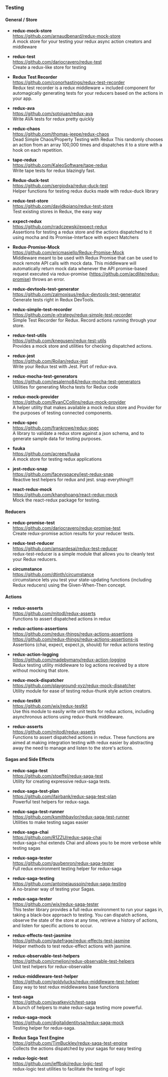 ### Testing


#### General / Store
- **redux-mock-store**  
  https://github.com/arnaudbenard/redux-mock-store  
  A mock store for your testing your redux async action creators and middleware
  
- **redux-test**  
  https://github.com/dariocravero/redux-test  
  Create a redux-like store for testing
  
- **Redux Test Recorder**  
  https://github.com/conorhastings/redux-test-recorder  
  Redux test recorder is a redux middleware + included component for automagically generating tests for your reducers based on the actions in your app.
  
- **redux-ava**  
  https://github.com/sotojuan/redux-ava  
  Write AVA tests for redux pretty quickly
  
- **redux-chaos**  
  https://github.com/thomas-jeepe/redux-chaos  
  Dead Simple Chaos/Property Testing with Redux
  This randomly chooses an action from an array 100,000 times and dispatches it to a store with a hook on each repetition.
  
- **tape-redux**  
  https://github.com/KaleoSoftware/tape-redux  
  Write tape tests for redux blazingly fast.
  
- **Redux-duck-test**  
  https://github.com/sergiodxa/redux-duck-test  
  Helper functions for testing redux ducks made with redux-duck library
  
- **redux-test-store**  
  https://github.com/davidkpiano/redux-test-store  
  Test existing stores in Redux, the easy way
  
- **expect-redux**  
  https://github.com/rradczewski/expect-redux  
  Assertions for testing a redux store and the actions dispatched to it using mocha and its Promise-Interface with expect Matchers 
  
- **Redux-Promise-Mock**  
  https://github.com/ericmasiello/Redux-Promise-Mock  
  Middleware meant to be used with Redux Promise that can be used to mock remote API calls with mock data.  This middleware will automatically return mock data whenever the API promise-based request executed via redux-promise (https://github.com/acdlite/redux-promise) throws an error.
  
- **redux-devtools-test-generator**  
  https://github.com/zalmoxisus/redux-devtools-test-generator  
  Generate tests right in Redux DevTools.
  
- **redux-simple-test-recorder**  
  https://github.com/e-xtrategy/redux-simple-test-recorder  
  Simple Test Recorder for Redux.  Record actions running through your store.
  
- **redux-test-utils**  
  https://github.com/knegusen/redux-test-utils  
  Provides a mock store and utilities for checking dispatched actions.
  
- **redux-jest**  
  https://github.com/Roilan/redux-jest  
  Write your Redux test with Jest.  Port of redux-ava.
  
- **redux-mocha-test-generators**  
  https://github.com/jesalerno84/redux-mocha-test-generators  
  Utilities for generating Mocha tests for Redux code
  
- **redux-mock-provider**  
  https://github.com/RyanCCollins/redux-mock-provider  
  A helper utility that makes available a mock redux store and Provider for the purposes of testing connected components.
  
- **redux-spec**  
  https://github.com/frankrowe/redux-spec  
  A library to validate a redux store against a json schema, and to generate sample data for testing purposes.
  
- **fuuka**  
  https://github.com/acrees/fuuka  
  A mock store for testing redux applications 
  
- **jest-redux-snap**  
  https://github.com/faceyspacey/jest-redux-snap  
  Reactive test helpers for redux and jest. snap everything!!! 
  
- **react-redux-mock**  
  https://github.com/khanghoang/react-redux-mock  
  Mock the react-redux package for testing.
  
#### Reducers

- **redux-promise-test**  
  https://github.com/dariocravero/redux-promise-test  
  Create redux-promise action results for your reducer tests.
  
- **redux-test-reducer**  
  https://github.com/amsardesai/redux-test-reducer  
  redux-test-reducer is a simple module that allows you to cleanly test your Redux reducers.

- **circumstance**  
  https://github.com/dtinth/circumstance  
  circumstance lets you test your state-updating functions (including Redux reducers) using the Given-When-Then concept.

#### Actions
  
- **redux-asserts**  
  https://github.com/mitodl/redux-asserts  
  Functions to assert dispatched actions in redux

- **redux-actions-assertions**  
  https://github.com/redux-things/redux-actions-assertions  
  https://github.com/redux-things/redux-actions-assertions-js  
  Assertions (chai, expect, expect.js, should) for redux actions testing 

- **redux-action-logging**  
  https://github.com/madebymany/redux-action-logging  
  Redux testing utility middleware to log actions received by a store without mocking that store.
  
- **redux-mock-dispatcher**  
  https://github.com/playground-xyz/redux-mock-dispatcher  
  Utility module for ease of testing redux-thunk style action creators.
  
- **redux-testkit**  
  https://github.com/wix/redux-testkit  
  Use this module to easily write unit tests for redux actions, including asynchronous actions using redux-thunk middleware.
  
- **redux-asserts**  
  https://github.com/mitodl/redux-asserts  
  Functions to assert dispatched actions in redux. These functions are aimed at making integration testing with redux easier by abstracting away the need to manage and listen to the store's actions.
  
  
#### Sagas and Side Effects

- **redux-saga-test**  
  https://github.com/stoeffel/redux-saga-test  
  Utility for creating expressive redux-saga tests.

- **redux-saga-test-plan**  
  https://github.com/jfairbank/redux-saga-test-plan  
  Powerful test helpers for redux-saga.

- **redux-saga-test-runner**  
  https://github.com/ksmithbaylor/redux-saga-test-runner  
  Utilities to make testing sagas easier
  
- **redux-saga-chai**  
  https://github.com/R1ZZU/redux-saga-chai  
  redux-saga-chai extends Chai and allows you to be more verbose while testing sagas

- **redux-saga-tester**  
  https://github.com/guybenron/redux-saga-tester  
  Full redux environment testing helper for redux-saga

- **redux-saga-testing**  
  https://github.com/antoinejaussoin/redux-saga-testing  
  A no-brainer way of testing your Sagas.
  
- **redux-saga-tester**  
  https://github.com/wix/redux-saga-tester  
  This tester library provides a full redux environment to run your sagas in, taking a black-box approach to testing. You can dispatch actions, observe the state of the store at any time, retrieve a history of actions, and listen for specific actions to occur.
  
- **redux-effects-test-jasmine**  
  https://github.com/gutefrage/redux-effects-test-jasmine  
  Helper methods to test redux-effect actions with jasmine.

- **redux-observable-test-helpers**  
  https://github.com/cmelion/redux-observable-test-helpers  
  Unit test helpers for redux-observable
  
- **redux-middleware-test-helper**  
  https://github.com/goldylucks/redux-middleware-test-helper  
  Easy way to test redux middlewares base functions
  
- **test-saga**  
  https://github.com/ayatkevich/test-saga  
  A bunch of helpers to make redux-saga testing more powerful.

- **redux-saga-mock**  
  https://github.com/digitalidentitysa/redux-saga-mock  
  Testing helper for redux-saga.
  
- **Redux Saga Test Engine**  
  https://github.com/TimBuckley/redux-saga-test-engine  
  Collects the actions dispatched by your sagas for easy testing 
  
- **redux-logic-test**  
  https://github.com/jeffbski/redux-logic-test  
  redux-logic test utilities to facilitate the testing of logic